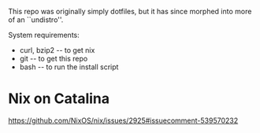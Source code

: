 This repo was originally simply dotfiles, but it has since morphed into more of an ``undistro''.

System requirements:
* curl, bzip2 -- to get nix
* git -- to get this repo
* bash -- to run the install script

# Nix on Catalina
https://github.com/NixOS/nix/issues/2925#issuecomment-539570232
